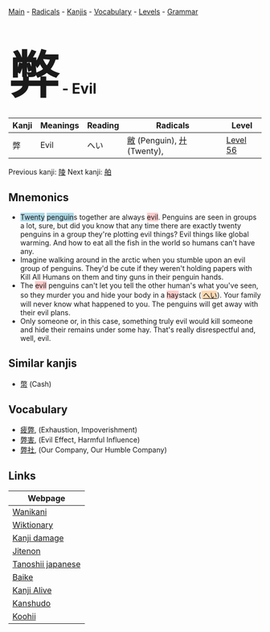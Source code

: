 <style> bigfont {font-size: 100px}</style>
[Main](../README.md) -
[Radicals](../radicals.md) -
[Kanjis](../kanjis.md) -
[Vocabulary](../vocabulary.md) -
[Levels](../levels.md) -
[Grammar](../grammar.md)
# <bigfont> 弊</bigfont> - Evil 

| Kanji | Meanings | Reading | Radicals | Level |
| --- | --- | --- | --- | --- |
| 弊 | Evil | へい | [敝](../radicals/敝.md) (Penguin), [廾](../radicals/廾.md) (Twenty),  | [Level 56](../levels/wk_level56.md) |

Previous kanji: [陵](陵.md) Next kanji: [舶](舶.md) 

## Mnemonics
 * <span style="background-color:#ADD8E6"> Twenty</span> <span style="background-color:#ADD8E6"> penguin</span>s together are always <span style="background-color:#ffcccb"> evil</span>. Penguins are seen in groups a lot, sure, but did you know that any time there are exactly twenty penguins in a group they're plotting evil things? Evil things like global warming. And how to eat all the fish in the world so humans can't have any.
* Imagine walking around in the arctic when you stumble upon an evil group of penguins. They'd be cute if they weren't holding papers with Kill All Humans on them and tiny guns in their penguin hands.
* The <span style="background-color:#ffcccb"> evil</span> penguins can't let you tell the other human's what you've seen, so they murder you and hide your body in a <span style="background-color:#ffcccb"> hay</span>stack (<span style="background-color:#fed8b1"> [へい](https://jisho.org/search/へい)</span>). Your family will never know what happened to you. The penguins will get away with their evil plans.
* Only someone or, in this case, something truly evil would kill someone and hide their remains under some hay. That's really disrespectful and, well, evil.


## Similar kanjis
 * [幣](幣.md) (Cash)


## Vocabulary
 * [疲弊](../vocabulary/弊.md), (Exhaustion, Impoverishment)
* [弊害](../vocabulary/弊.md), (Evil Effect, Harmful Influence)
* [弊社](../vocabulary/弊.md), (Our Company, Our Humble Company)



## Links 

| Webpage |
| --- |
| [Wanikani          ](https://www.wanikani.com/kanji/弊) |
| [Wiktionary        ](https://en.wiktionary.org/wiki/弊) |
| [Kanji damage      ](http://www.kanjidamage.com/kanji/search?utf8=✓&q=弊) |
| [Jitenon           ](https://jitenon.com/kanji/弊) |
| [Tanoshii japanese ](https://www.tanoshiijapanese.com/dictionary/kanji.cfm?k=弊) |
| [Baike             ](https://baike.baidu.com/item/弊) |
| [Kanji Alive       ](https://app.kanjialive.com/弊) |
| [Kanshudo          ](https://www.kanshudo.com/searchmn?q=弊) |
| [Koohii            ](https://kanji.koohii.com/study/kanji/弊) |
